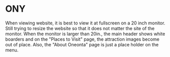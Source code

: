 # ONY
When viewing website, it is best to view it at fullscreen on a 20 inch monitor. Still trying to resize the website so that it does not matter the site of the monitor. When the monitor is larger than 20in., the main header shows white boarders and on the "Places to Visit" page, the attraction images become out of place. Also, the "About Oneonta" page is just a place holder on the menu.
